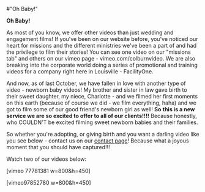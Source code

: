 #"Oh Baby!"

<strong>Oh Baby!</strong>

As most of you know, we offer other videos than just wedding and engagement films! If you've been on our website before, you've noticed our heart for missions and the different ministries we've been a part of and had the privilege to film their stories! You can see one video on our "missions tab" and others on our vimeo page - vimeo.com/colburnvideo. We are also breaking into the corporate world doing a series of promotional and training videos for a company right here in Louisville - FacilityOne.

And now, as of last October, we have fallen in love with another type of video - newborn baby videos! My brother and sister in law gave birth to their sweet daughter, my niece, Charlotte - and we filmed her first moments on this earth (because of course we did - we film everything, haha) and we got to film some of our good friend's newborn girl as well! <strong>So</strong> <strong>this is a new service we are so excited to offer to all of our clients!!!!</strong> Because honestly, who COULDN'T be excited filming sweet newborn babies and their families.

So whether you're adopting, or giving birth and you want a darling video like you see below - contact us on our <a href="http://colburnvideo.com/contact">contact page</a>! Because what a joyous moment that you should have captured!!!

Watch two of our videos below:

[vimeo 77781381 w=800&amp;h=450]

[vimeo97852780 w=800&amp;h=450]

&nbsp;